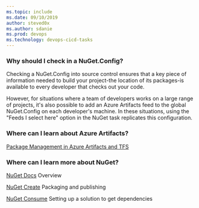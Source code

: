 ```yaml
---
ms.topic: include
ms.date: 09/10/2019
author: steved0x
ms.author: sdanie
ms.prod: devops
ms.technology: devops-cicd-tasks
---
```


### Why should I check in a NuGet.Config?

Checking a NuGet.Config into source control ensures that a key piece of information needed to build your project-the location of its packages-is available to every developer that checks out your code.

However, for situations where a team of developers works on a large range of projects, it's also possible to add an Azure Artifacts feed to the global NuGet.Config on each developer's machine. In these situations, using the "Feeds I select here" option in the NuGet task replicates this configuration.

### Where can I learn about Azure Artifacts?

[Package Management in Azure Artifacts and TFS](../../../artifacts/overview.md)

### Where can I learn more about NuGet?

[NuGet Docs](https://docs.nuget.org/) Overview

[NuGet Create](https://docs.nuget.org/create) Packaging and publishing

[NuGet Consume](https://docs.nuget.org/consume) Setting up a solution to get dependencies

